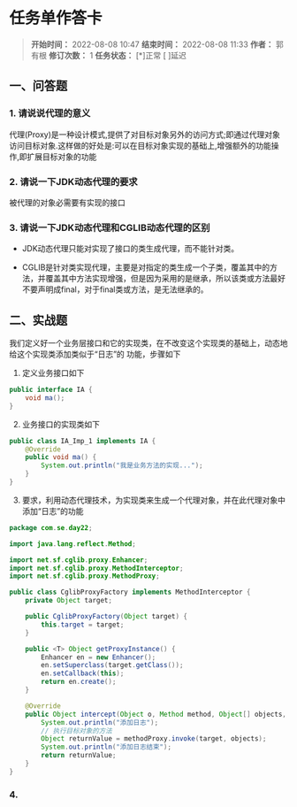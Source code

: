 [//]: # (注释
  Date: 2022-08-08 09:13:22
  LastEditors: gyg
  LastEditTime: 2022-08-08 09:35:07
  FilePath: \note\markdown\郭有根-第二十二章作业.md
)

# 任务单作答卡

>**开始时间：** 2022-08-08 10:47 **结束时间：** 2022-08-08 11:33
**作者：** 郭有根 **修订次数：** 1 **任务状态：** [*]正常 [ ]延迟

## 一、问答题

### 1. 请说说代理的意义

代理(Proxy)是一种设计模式,提供了对目标对象另外的访问方式;即通过代理对象访问目标对象.这样做的好处是:可以在目标对象实现的基础上,增强额外的功能操作,即扩展目标对象的功能

### 2. 请说一下JDK动态代理的要求

被代理的对象必需要有实现的接口

### 3. 请说一下JDK动态代理和CGLIB动态代理的区别

- JDK动态代理只能对实现了接口的类生成代理，而不能针对类。

- CGLIB是针对类实现代理，主要是对指定的类生成一个子类，覆盖其中的方法，并覆盖其中方法实现增强，但是因为采用的是继承，所以该类或方法最好不要声明成final，对于final类或方法，是无法继承的。

## 二、实战题

我们定义好一个业务层接口和它的实现类，在不改变这个实现类的基础上，动态地给这个实现类添加类似于“日志”的
功能，步骤如下

1. 定义业务接口如下

```java
public interface IA {
    void ma();
}
```

2. 业务接口的实现类如下

```java
public class IA_Imp_1 implements IA {
    @Override
    public void ma() {
        System.out.println("我是业务方法的实现...");
    }
}
```

3. 要求，利用动态代理技术，为实现类来生成一个代理对象，并在此代理对象中添加“日志”的功能

```java
package com.se.day22;

import java.lang.reflect.Method;

import net.sf.cglib.proxy.Enhancer;
import net.sf.cglib.proxy.MethodInterceptor;
import net.sf.cglib.proxy.MethodProxy;

public class CglibProxyFactory implements MethodInterceptor {
    private Object target;

    public CglibProxyFactory(Object target) {
        this.target = target;
    }

    public <T> Object getProxyInstance() {
        Enhancer en = new Enhancer();
        en.setSuperclass(target.getClass());
        en.setCallback(this);
        return en.create();
    }

    @Override
    public Object intercept(Object o, Method method, Object[] objects, MethodProxy methodProxy) throws Throwable {
        System.out.println("添加日志");
        // 执行目标对象的方法
        Object returnValue = methodProxy.invoke(target, objects);
        System.out.println("添加日志结束");
        return returnValue;
    }
}
```

### 4. 